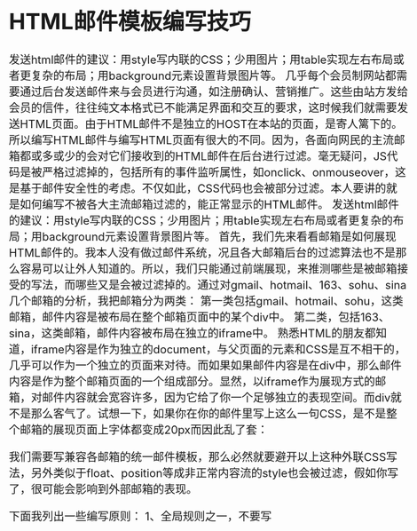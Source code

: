 # HTML邮件模板编写技巧




发送html邮件的建议：用style写内联的CSS；少用图片；用table实现左右布局或者更复杂的布局；用background元素设置背景图片等。
几乎每个会员制网站都需要通过后台发送邮件来与会员进行沟通，如注册确认、营销推广。这些由站方发给会员的信件，往往纯文本格式已不能满足界面和交互的要求，这时候我们就需要发送HTML页面。由于HTML邮件不是独立的HOST在本站的页面，是寄人篱下的。所以编写HTML邮件与编写HTML页面有很大的不同。因为，各面向网民的主流邮箱都或多或少的会对它们接收到的HTML邮件在后台进行过滤。毫无疑问，JS代码是被严格过滤掉的，包括所有的事件监听属性，如onclick、onmouseover，这是基于邮件安全性的考虑。不仅如此，CSS代码也会被部分过滤。本人要讲的就是如何编写不被各大主流邮箱过滤的，能正常显示的HTML邮件。
发送html邮件的建议：用style写内联的CSS；少用图片；用table实现左右布局或者更复杂的布局；用background元素设置背景图片等。
首先，我们先来看看邮箱是如何展现HTML邮件的。我本人没有做过邮件系统，况且各大邮箱后台的过滤算法也不是那么容易可以让外人知道的。所以，我们只能通过前端展现，来推测哪些是被邮箱接受的写法，而哪些又是会被过滤掉的。通过对gmail、hotmail、163、sohu、sina几个邮箱的分析，我把邮箱分为两类： 
 第一类包括gmail、hotmail、sohu，这类邮箱，邮件内容是被布局在整个邮箱页面中的某个div中。
 第二类，包括163、sina，这类邮箱，邮件内容被布局在独立的iframe中。 
熟悉HTML的朋友都知道，iframe内容是作为独立的document，与父页面的元素和CSS是互不相干的，几乎可以作为一个独立的页面来对待。而如果如果邮件内容是在div中，那么邮件内容是作为整个邮箱页面的一个组成部分。显然，以iframe作为展现方式的邮箱，对邮件内容就会宽容许多，因为它给了你一个足够独立的表现空间。而div就不是那么客气了。试想一下，如果你在你的邮件里写上这么一句CSS，是不是整个邮箱的展现页面上字体都变成20px而因此乱了套：
<style type="text/css">   
body {font-size:20px}   
</style> 
 <style type="text/css">
body {font-size:20px}
</style> 
 
我们需要写兼容各邮箱的统一邮件模板，那么必然就要避开以上这种外联CSS写法，另外类似于float、position等成非正常内容流的style也会被过滤，假如你写了，很可能会影响到外部邮箱的表现。 
 
下面我列出一些编写原则：
 1、全局规则之一，不要写<style>标签、不要写class，所有CSS都用style属性，什么元素需要什么样式就用style写内联的CSS。 
 2、全局规则之二，少用图片，邮箱不会过滤你的img标签，但是系统往往会默认不载入陌生来信的图片，如果用了很多图片的邮件，在片没有载入的情况下，丑陋无比甚至看不清内容，没耐心的用户直接就删除了。图片上务必加上alt。 
 3、不要在style里面写float、position这些style，因为会被过滤。那么如何实现左右布局或者更复杂的布局呢？用table。
 4、style内容里面background可以设置color，但是img会被过滤，就是说不能通过CSS来设置背景图片了。但是有一个很有意思的元素属性，也叫background，里面可以定义一个图片路径，这是个不错的替代方案，虽然这样功能有限，比如无法定位背景图片了，有总比没有好。例如要给一个单元格加一个背景，必须这样写： 
<td background="http://image1.koubei.com/images/common/logo_koubei.gif"></td> 
<td background="http://image1.koubei.com/images/common/logo_koubei.gif"></td> 
5、div模式的邮箱不支持flash，iframe模式的有待验证。
 
最后提一句，sohu的邮箱很怪异，会在每个文本段后面加一个空格，导致原本正常的排版一行放不下而换行，从而使某些布局错乱。所以，如果你要兼容sohu邮箱的话，遇到一些紧凑的布局就要格外小心了，尽量减少文本段的数量，留足宽度。








http://blog.itpub.net/59792/viewspace-1052646/





 Linux自动下发送HTML格式并带附件的邮件 2011-07-18 10:09:08
分类： Linux
引：
进入BEIDOU组的第一个项目就是实现一个统计报表自动发送邮件的应用，利用Shell脚本来做，期间回顾了awk，sed等文本过滤工具，crontab计划任务，还学会了在Linux下发送HTML邮件附带MS WORD/EXCEL/PPT格式附件的方法，在春节前圆满的完成了任务也算是可以踏踏实实过年了，活虽然小但毕竟可以算作一个小Milestone )
遇到问题：
统计报表实现基本思想，按处理流程顺序
1) 利用scp下载远程线上机器的Log日志文件
2) 利用awk，sed，sort等Linux下命令过滤并且分析日志，生成基本的模板（template）文本。
3) 根据该模板（template）文本统计信息生成HTML格式的邮件正文。
4) 根据该模板（template）文本统计信息生成CVS、TXT、XLS格式的统计信息作为邮件附件。
5) 利用sendmail或者mutt命令发送邮件。
6) 利用crontab计划任务定时发送日报、周报、月报。
问题就出现在步骤5)。开始我尝试利用mutt来实现发送HTML格式正文邮件并且附带附件：
mutt -e "my_hdr content-type:text/html" -s "邮件标题" -a 附件.xls receiver@123.com < mail.html
用outlook做客户端接收邮件，发现附件丢失了，变成了正文里的乱码，如果不加-e "my_hdr content-type:text/html"参数，附件成功又不能显示HTML格式邮件，期间google了各种mutt相关问题官方FAQ都无从知晓为什么，现在看来既有可能是mutt版本没有升级到1.5的一个bug，但自己不是admin也没法装最新版本的mutt，最终选择放弃使用mutt。
解决方法：
编写以下两个函数，其中sendmail()函数配好参数，就可以直接调用了。这样就可以发送带多媒体附件的HTML格式正文的邮件了。在此感谢@lingbing同学的帮助。
#发送多媒体附件的HTML格式正文的函数 (多媒体附件指非txt或者cvs格式的文件，例如excel的xls)
#$1: mail_from
#$2: mail_to 
#$3: subject 
#$4: content mimetype, such as "text/plain"
#$5: content 
#$6: attach mimetype, such as "text/csv"
#$7: attach display name
#$8: attach file path
function SendMailMultiMediaAttach(){
    local MSG_FILE="/tmp/mail.tmp"
 
    echo "From: $1" > $MSG_FILE
    echo "To: $2" >> $MSG_FILE
    echo "Subject: $3" >> $MSG_FILE
    echo "Mime-Version: 1.0" >> $MSG_FILE
    echo 'Content-Type: multipart/mixed; boundary="GvXjxJ+pjyke8COw"' >> $MSG_FILE
    echo "Content-Disposition: inline" >> $MSG_FILE
    echo "" >> $MSG_FILE
    echo "--GvXjxJ+pjyke8COw" >> $MSG_FILE
    echo "Content-Type: $4" >> $MSG_FILE
    echo "Content-Disposition: inline" >> $MSG_FILE
    echo "" >> $MSG_FILE
    echo "$5" >> $MSG_FILE
    echo "" >> $MSG_FILE
    echo "" >> $MSG_FILE
    echo "--GvXjxJ+pjyke8COw" >> $MSG_FILE
    echo "Content-Type: $6" >> $MSG_FILE
	echo "Content-Transfer-Encoding: base64" >> $MSG_FILE
    echo "Content-Disposition: attachement; filename=$7" >> $MSG_FILE
    echo "" >> $MSG_FILE
    echo "" >> $MSG_FILE
    ${BIN_PATH}/base64 -e $8 >> $MSG_FILE
 
    cat $MSG_FILE | /usr/lib/sendmail -t
}
 
##! @TODO: 发送邮件
##! @AUTHOR: zhangxu
##! @VERSION: 1.0
##! @IN: 
##! @OUT: 
function sendMail()
{
	echo "Sending $Subject mail from $From to $To"
 
	from="from@123.com"
	to="receiver@123.com"
	subject="${Subject}"
	content_type="text/html"
	body=`cat $MAIL_HTML`
	attach_type="application/vnd.ms-excel"
	attach_name="${file_title}.xls"
	attach_path="${TEMP_DIR}/${file_title}.xls"
	SendMailMultiMediaAttach "$from" "$to" "$subject" "$content_type" "$body" "$attach_type" "$attach_name" "$attach_path"
 
	echo "Send mail done."
}
要注意以下几点：
1) 多媒体文件对应的格式可以从下面的链接参考，用于替换参数$6的mimetype。http://www.w3schools.com/media/media_mimeref.asp
2) 如何判断自己的附件是不是纯文本的呢？Windows下如果可以用notepad记事本打开，或者Linux下可以用cat显示正常的都是可以用 text/plain的MIME TYPE的，其他的一律需要用1)中提到的对应的编码格式，还要保证又base64编码再发送出去，邮件客户端或者接受者可以base64解码还原。这就是之所以Content-Transfer-Encoding: base64用base64并且要用base64 -e <文件名>编码的原因，base64命令可以Google下并下载。
附：曾经帮助启发过我的链接
http://www.linuxquestions.org/questions/linux-software-2/send-excel-attachment-using-sendmail-233688/

http://neoremind.net/2011/02/linux_sendmail_attachment_mutt/
[@more@]
搞web开发的同志可能碰到过需要在页面里嵌入发送邮件的功能，如果是普通的纯文本的邮件还好，没问题，用asp有好多组件，用cgi也有好工具，比如perl。在perl中使用unix平台下的sendmail可以实现这个目的。Perl中发送纯文本邮件的典型例子如下：
#!/usr/lib/perl
use strict;
my($r_mail) = 'recipients@aaa.net';
my($s_mail) = 'sender@bbb.com';
my($subject) = 'subject';
open(MAIL,'|/usr/lib/sendmail -t');
select(MAIL);
print<<"END_TAG";
To: $r_mail
From: $s_mail
Subject: $subject
邮件内容
END_TAG
有几点要注意，在发送邮件里To, From和接受者邮件地址变量$r_mail以及发送者邮件$s_mail之间
要留一个空格，避免不必要的报错问题（我遇到过，不知道你有没有碰到）。还有那个结束标记
END_TAG如果是文件的最后一行，最好在后面加一两个空行，我曾经碰到没后面的空行perl找不到
END_TAG的情况。还有，不要忘了subject之后的那个空行是必须的，它分开了邮件头和邮件内容。
好，进入正题，如果我们需要发送html格式的邮件呢？如果写成这样
#!/usr/lib/perl
use strict;
my($r_mail) = 'recipients@aaa.net';
my($s_mail) = 'sender@bbb.com';
my($subject) = 'subject';
open(MAIL,'|/usr/lib/sendmail -t');
select(MAIL);
print<<"END_TAG";
To: $r_mail
From: $s_mail
Subject: $subject
<html><body><a href=#>邮件内容</a></body></html>
END_TAG
试试看，在263里源代码全显示出来了，在hotmail中好点，如果邮件是个完整的html邮件，基本上
能够完整的呈现html页面。其实这里头有个MIME类型的问题。详细的MIME资料大家自己上网找吧，
否则扯得太远，我这点水不够倒的。如果这个html邮件没有连接任何图片以及此类的外部内容，那好办，
在邮件头部分加一句Content-type:text/html就可以了。如果使用了中文需要指定一下代码页，直接
在后面在添上charset="gb2312",中间用分号格开。完整代码如下：
#!/usr/lib/perl
use strict;
my($r_mail) = 'recipients@aaa.net';
my($s_mail) = 'sender@bbb.com';
my($subject) = 'subject';
open(MAIL,'|/usr/lib/sendmail -t');
select(MAIL);
print<<"END_TAG";
To: $r_mail
From: $s_mail
Subject: $subject
Content-type:text/html;charset="gb2312"
<html><body><a href=#>邮件内容</a></body></html>
END_TAG
这样一般使用的接收邮件的工具都能看到html格式的邮件了。如果问题再复杂一点，
这个html页面里有图，还有flash，那怎么办？会有办法：把这些图片放在网上，
页面的图片都写全路径链接，这样就根本不需要在邮件里真的带上这些累赘了，并且
还减小了邮件的大小，一举两得！我严重赞同。但是总有碰到不能这样干的时候，所以
继续。html页面的对这些图的链接并不能够让用户收到的邮件里有这些图和flash文件。
看到的html页面是开了天窗的页面。看看MIME类型，有个multipart/mixed的类型能够完
成我们的最终目的，让用户收到的邮件是图文并举的完整页面。首先需要按一定的编码
方法对图片或者flash等文件编码，电子邮件中最常用的是base64编码，还有
quoted-printable编码。找个工具，把图片等需要链入hmtl邮件的文件使用base64编码，
对html邮件则使用quoted-printable编码。然后，在邮件头写
Content-Type: multipart/mixed;boundary="----=_NextPart_000_0008_01C2BCB0.9CF9AE70" name="thanks.gif"
这里的multipart/mixed表示本邮件是混合类型的邮件。接下来的boundary是指定分隔
邮件内容里各不同各部分的标记是什么。这里就是----=_NextPart_000_0008_01C2BCB0.9CF9AE70了。
这个值必须要怎样我不是很清楚，我的理解是在本邮件中能够不与任何编码后的某段
内容相同就可以了。后面那个name可以不要。说起来比较罗索，还是先看代码吧。
下面就是个完整的发送hmtl邮件的例子。
#!/usr/lib/perl
use strict;
my($r_mail) = 'recipients@aaa.net';
my($s_mail) = 'sender@bbb.com';
my($subject) = 'subject';
open(MAIL,'|/usr/lib/sendmail -t');
select(MAIL);
print<<"END_TAG";
To: $r_mail
From: $s_mail
Subject: $subject
Content-Type: multipart/mixed;boundary="----=_NextPart_000_0008_01C2BCB0.9CF9AE70"
This is a multi-part message in MIME format.
------=_NextPart_000_0008_01C2BCB0.9CF9AE70
Content-Type: text/html;charset="gb2312"
Content-Transfer-Encoding: quoted-printable
<HTML><HEAD><TITLE>=D0=BB=D0=BB=C4=FA=B5=C4=B2=CE=D3=EB=A3=A1</TITLE>
<META http-equiv=3DContent-Type content=3D"text/html; charset=3Dgb2312">
<META content=3D"MSHTML 6.00.2800.1126" name=3DGENERATOR></HEAD>
<BODY text=3D#000000 bgColor=3D#ffffff leftMargin=3D0 topMargin=3D0><IMG =
height=3D400=20
src=3D"file:///C:/DEV/perl/images/popup_thanks.gif" =
width=3D400=20
border=3D0></BODY></HTML>
------=_NextPart_000_0008_01C2BCB0.9CF9AE70
Content-Type: image/gif
Content-Transfer-Encoding: base64
Content-Disposition: attachment;filename="thanks.gif"
Content-Location: file:///C:/DEV/perl/images/popup_thanks.gif
R0lGODlhkAGQAfcAAPCyTdvr0cvbCJ8tTt3nAEeRGarPkRSmULrVqrRtLtbeB7CRNdTZ0LGtNaXJ
EaLR7ejz23e1GFir2NNMayaR0VWaLfjMRtnINsfWuYi6aGWsNevKN5PHdLZKMyZLC6smNs3nu8mI
NWetGBIqCOqXNdutkWyRRzZvEqvIK9fJSZGMNrSxSlalGO/36rS5revt6MySScswSperNZWtT9C3
------=_NextPart_000_0008_01C2BCB0.9CF9AE70--
END_TAG
有点长了，慢慢解释吧。这封要发送的hmtl邮件里只有一张图片popup_thanks.gif. 里面有一句话"This is a multi-part message in MIME format.", 放在第一个boundary出现
之前，这是个描述信息，不用管它。然后就是第一个boundary:
------=_NextPart_000_0008_01C2BCB0.9CF9AE70,它告诉用户的邮件程序这里有一部份的内容。注意这里是--boundary,就是说在boundary前面加了两个-,大家还请注意看最后一个boundary,它的前后都加了两个-，表示整个邮件结束。
Content-type:text/html;charset="gb2312" 说明本部分内容的文档类型是html格式的，
Content-Transfer-Encoding: quoted-printable 说明本部分内容使用 quoted-printable 方法
编码的，当然，下面的内容要确实是 quoted-printable 编码的，否则用户就看不到正确的内容了。
邮件内容没什么好说的，然后是下一个 boundary，这里的东西就是我们要的那个popup_thanks.gif了。
看MIME类型是：Content-Type: image/gif 图片一般就用base64编码，所以这里是
Content-Transfer-Encoding: base64 再看下面是一行
Content-Disposition: attachment;filename="thanks.gif" 
这里的attahment表示此图片作为附件，它还可以是inline，那样的话这个图片就会直接在收件人的
邮件程序的邮件显示区域里显示了。filename指定了在附件区域显示什么样的文件名，这里就把
popup_thanks.gif改成了thanks.gif.下面还有一句
Content-Location: file:///C:/DEV/perl/images/popup_thanks.gif
指定文件的原始路径。好像没用啊？其实很重要，注意html文件里连接这个图片的标签里的src是怎么样写
的？这两个之间要是对不上，那末邮件显示的时候，附件里有图，但邮件还是开了天窗了。好了，基本
就是这样。不，还有个问题，做程序的时候，怎样才能得到需要的编码后的文件啊？perl里怎么样做
我不知道，CPAN里也许有这样的package吧，那位对编码熟悉，也可以自己写，不过我做得时候取巧了。
大家用过IE5的另存为.mht文件吗？对了，就是它！把需要发送的html邮件用IE5在本地打开，再另存为
mht文件，所有的编码都得到了，而且图片的链接关系也都是现成的了，其他的按需要调整一下,帖到你的
程序里就万事大吉。更进一步，如果需要做到像263那样，从页面上接收包括正文，接受者以及各种可能的附件
等信息再发送呢？有点复杂了，也不是这里要讨论的，那位高手做过这些东西，可以把经验贡献出来，让
我们一起学习，这篇就是抛砖之作了。

书面版权所有，书刊转载请与本人联系
参考了系列好文《用PHP发送MIME邮件》，里面有较为详细的MIME介绍，强烈建议阅读
致谢此文作者：Kartic Krishnamurthy 和译者：limodou

本篇文章来源于 黑基网-中国最大的网络安全站点 原文链接：http://www.hackbase.com/lib/2007-05-29/21404.html